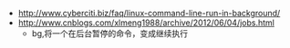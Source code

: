 - http://www.cyberciti.biz/faq/linux-command-line-run-in-background/
 - http://www.cnblogs.com/xlmeng1988/archive/2012/06/04/jobs.html
    - bg,将一个在后台暂停的命令，变成继续执行